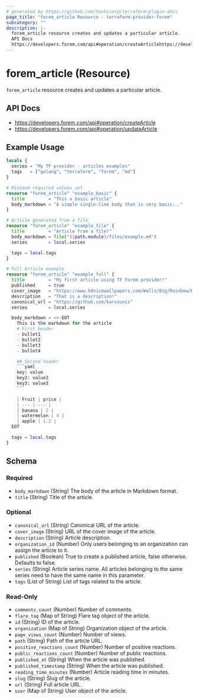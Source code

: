 ```yaml
---
# generated by https://github.com/hashicorp/terraform-plugin-docs
page_title: "forem_article Resource - terraform-provider-forem"
subcategory: ""
description: |-
  forem_article resource creates and updates a particular article.
  API Docs
  https://developers.forem.com/api#operation/createArticlehttps://developers.forem.com/api#operation/updateArticle
---
```


# forem_article (Resource)

`forem_article` resource creates and updates a particular article.

## API Docs

- https://developers.forem.com/api#operation/createArticle
- https://developers.forem.com/api#operation/updateArticle

## Example Usage

```terraform
locals {
  series = "My TF provider - articles examples"
  tags   = ["golang", "terraform", "forem", "md"]
}

# Minimum required values set
resource "forem_article" "example_basic" {
  title         = "This a basic article"
  body_markdown = "A simple single-line body that is very basic..."
}

# Article generated from a file
resource "forem_article" "example_file" {
  title         = "Article from a file!"
  body_markdown = file("${path.module}/files/example.md")
  series        = local.series

  tags = local.tags
}

# Full Article example
resource "forem_article" "example_full" {
  title         = "My first article using TF Forem provider!"
  published     = true
  cover_image   = "https://www.hdnicewallpapers.com/Walls/Big/Rainbow/Rainbow_on_Mountain_HD_Image.jpg"
  description   = "That is a description!"
  canonical_url = "https://github.com/karvounis"
  series        = local.series

  body_markdown = <<-EOT
    This is the markdown for the article
    # First header
    - bullet1
    - bullet2
    - bullet3
    - bullet4

    ## Second header
    ```yaml
    key: value
    key2: value2
    key3: value3
    ```

    | Fruit | price |
    | --- | --- |
    | banana | 2 |
    | watermelon | 4 |
    | apple | 1.2 |
  EOT

  tags = local.tags
}
```

<!-- schema generated by tfplugindocs -->
## Schema

### Required

- `body_markdown` (String) The body of the article in Markdown format.
- `title` (String) Title of the article.

### Optional

- `canonical_url` (String) Canonical URL of the article.
- `cover_image` (String) URL of the cover image of the article.
- `description` (String) Article description.
- `organization_id` (Number) Only users belonging to an organization can assign the article to it.
- `published` (Boolean) True to create a published article, false otherwise. Defaults to false.
- `series` (String) Article series name. All articles belonging to the same series need to have the same name in this parameter.
- `tags` (List of String) List of tags related to the article.

### Read-Only

- `comments_count` (Number) Number of comments.
- `flare_tag` (Map of String) Flare tag object of the article.
- `id` (String) ID of the article.
- `organization` (Map of String) Organization object of the article.
- `page_views_count` (Number) Number of views.
- `path` (String) Path of the article URL.
- `positive_reactions_count` (Number) Number of positive reactions.
- `public_reactions_count` (Number) Number of public reactions.
- `published_at` (String) When the article was published.
- `published_timestamp` (String) When the article was published.
- `reading_time_minutes` (Number) Article reading time in minutes.
- `slug` (String) Slug of the article.
- `url` (String) Full article URL.
- `user` (Map of String) User object of the article.


